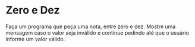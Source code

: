 # Zero e Dez

<p>
   Faça um programa que peça uma nota, entre zero e dez.
   Mostre uma mensagem caso o valor seja inválido e continue pedindo até que o usuário informe um valor válido.
</p>
